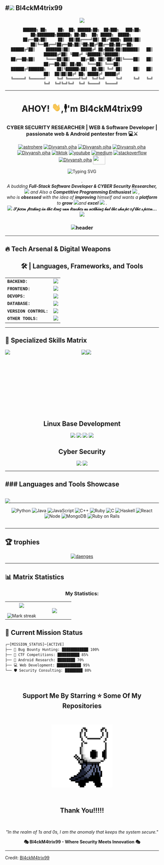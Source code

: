 #<img width="50px" src="https://raw.githubusercontent.com/ms314006/ms314006/basic/resource/gqsm.png" /> Bl4ckM4trix99 
---
<p align="center"><picture align="center"><img align="center" src = "https://github.com/7oSkaaa/7oSkaaa/blob/main/Images/about_me.gif?raw=true" width = 50px></picture></p>


<div align="center">

```
██████╗ ██╗     ██╗  ██╗ ██████╗██╗  ██╗███╗   ███╗██╗  ██╗████████╗██████╗ ██╗██╗  ██╗ █████╗  █████╗ 
██╔══██╗██║     ██║  ██║██╔════╝██║ ██╔╝████╗ ████║██║  ██║╚══██╔══╝██╔══██╗██║╚██╗██╔╝██╔══██╗██╔══██╗
██████╔╝██║     ███████║██║     █████╔╝ ██╔████╔██║███████║   ██║   ██████╔╝██║ ╚███╔╝ ╚██████║╚██████║
██╔══██╗██║     ╚════██║██║     ██╔═██╗ ██║╚██╔╝██║╚════██║   ██║   ██╔══██╗██║ ██╔██╗  ╚═══██║ ╚═══██║
██████╔╝███████╗     ██║╚██████╗██║  ██╗██║ ╚═╝ ██║     ██║   ██║   ██║  ██║██║██╔╝ ██╗ █████╔╝ █████╔╝
╚═════╝ ╚══════╝     ╚═╝ ╚═════╝╚═╝  ╚═╝╚═╝     ╚═╝     ╚═╝   ╚═╝   ╚═╝  ╚═╝╚═╝╚═╝  ╚═╝ ╚════╝  ╚════╝ 
```
</p>
<hr>
<h1 align="center">AHOY! <img src="https://raw.githubusercontent.com/ABSphreak/ABSphreak/master/gifs/Hi.gif"width="30px">,🕴️'m Bl4ckM4trix99</h1>
<h3 align="center">CYBER SECURITY RESEARCHER |  WEB & Software Developer  | passionate web & Android pentester from 💻⚔ </h3>
<p align="center">
<a href="www.linkedin.com/in/kavish-shenal-352571362" target="blank"><img align="center" src="https://cdn.jsdelivr.net/npm/simple-icons@3.0.1/icons/linkedin.svg" alt="astrohere" height="30" width="40" /></a>
<a href="https://twitter.com/the_astro99" target="blank"><img align="center" src="https://cdn.jsdelivr.net/npm/simple-icons@3.0.1/icons/twitter.svg" alt="Divyansh ojha" height="30" width="40" /></a>
<a href="https://www.instagram.com/the_astro_fire/" target="blank"><img align="center" src="https://cdn.jsdelivr.net/npm/simple-icons@3.0.1/icons/instagram.svg" alt="Divyansh ojha" height="30" width="40" /></a>
<a href="https://www.facebook.com/divyansh.ojha.4/" target="blank"><img align="center" src="https://cdn.jsdelivr.net/npm/simple-icons@3.0.1/icons/facebook.svg" alt="Divyansh ojha" height="30" width="40" /></a>
<a href="https://www.hackerrank.com/divyanshojha99" target="blank"><img align="center" src="https://cdn.jsdelivr.net/npm/simple-icons@3.0.1/icons/hackerrank.svg" alt="Divyansh ojha" height="30" width="40" /></a>
<a href="https://tiktok.com/@[your-username]" target="blank"><img align="center" src="https://cdn.jsdelivr.net/npm/simple-icons@3.0.1/icons/tiktok.svg" alt="tiktok" height="30" width="40" /></a>
<a href="https://youtube.com/@[your-username]" target="blank"><img align="center" src="https://cdn.jsdelivr.net/npm/simple-icons@3.0.1/icons/youtube.svg" alt="youtube" height="30" width="40" /></a>
<a href="https://medium.com/@[your-username]" target="blank"><img align="center" src="https://cdn.jsdelivr.net/npm/simple-icons@3.0.1/icons/medium.svg" alt="medium" height="30" width="40" /></a>
<a href="https://stackoverflow.com/users/[your-userid]" target="blank"><img align="center" src="https://cdn.jsdelivr.net/npm/simple-icons@3.0.1/icons/stackoverflow.svg" alt="stackoverflow" height="30" width="40" /></a>
<a href="https://leetcode.com/divyanshojha99/" target="blank"><img align="center" src="https://cdn.jsdelivr.net/npm/simple-icons@3.0.1/icons/leetcode.svg" alt="Divyansh ojha" height="30" width="40" /></a>
<a href = "mailto: divyanshojha2003@gmail.com"><img align="center" src="https://simpleicons.org/icons/gmail.svg" height="30" width="40" /></a>
</p>
</p>
<img src="https://readme-typing-svg.herokuapp.com?font=Orbitron&size=30&duration=3000&pause=1000&color=FF6B35&center=true&vCenter=true&width=600&lines=CTF+Player+%7C+Bug+Hunter;CS+Researcher+%7C+Android+Exploiter;Web+Developer+%7C+Security+Expert;Welcome+to+the+Matrix..." alt="Typing SVG" />

</div>

<p align="center">
  <em>
     </a>. <br>
    A budding <b>Full-Stack Software Developer & CYBER Security Researcher,</b> <img src="https://github.com/TheDudeThatCode/TheDudeThatCode/blob/master/Assets/Developer.gif" width="30px"> and Also a <b>Competitive Programming Enthusiast</b>&nbsp;<img src="https://github.com/TheDudeThatCode/TheDudeThatCode/blob/master/Assets/Designer.gif" width="36px">&nbsp,<br>who is <b>obsessed</b>
    with the idea of <b>improving</b> himself and wants a <b>platform</b> to 
    <b>grow</b> <img src="https://github.com/TheDudeThatCode/TheDudeThatCode/blob/master/Assets/Rocket.gif" width="18px">and 
    <b>excel</b> <img src="https://github.com/TheDudeThatCode/TheDudeThatCode/blob/master/Assets/Medal.gif" width="20px">&nbsp.
  </em> 
  <br>
  <img src="https://media.giphy.com/media/VgCDAzcKvsR6OM0uWg/giphy.gif" width="50" /> <b>𝒮𝓅𝑜𝑜𝓃 𝒻𝑒𝑒𝒹𝒾𝓃𝑔 𝒾𝓃 𝓉𝒽𝑒 𝓁𝑜𝓃𝑔 𝓇𝓊𝓃 𝓉𝑒𝒶𝒸𝒽𝑒𝓈 𝓊𝓈 𝓃𝑜𝓉𝒽𝒾𝓃𝑔 𝒷𝓊𝓉 𝓉𝒽𝑒 𝓈𝒽𝒶𝓅𝑒 𝑜𝒻 𝓉𝒽𝑒 𝓈𝓅𝑜𝑜𝓃...</b> <img src="https://media.giphy.com/media/7j2hfyeVcDtf2/giphy.gif" width="50" />
</p>




<h3 align="center">
  
  ![header](https://user-images.githubusercontent.com/59575502/127335491-fdba1874-e943-4d3c-ab8c-678ffe22f8b8.png)

---

## 🔥 Tech Arsenal & Digital Weapons

<div align="center">

<h2>🛠️ | Languages, Frameworks, and Tools </h2>
<table style="font-weight: 600;"> <!-- Increased overall table weight -->
    <tr>
        <td style="font-weight: 800; font-family: 'Courier New', monospace; padding-right: 10px; vertical-align: center; border: none;"><b>BACKEND:</b></td>
        <td><img height="40" src="https://skillicons.dev/icons?i=nodejs,express,python,anaconda,opencv,java,php,laravel,cs,net,spring,go"/></td>
    </tr>
    <tr>
        <td style="font-weight: 800; font-family: 'Courier New', monospace; padding-right: 10px; vertical-align: center;"><b>FRONTEND:</b></td>
        <td><img height="40" src="https://skillicons.dev/icons?i=react,nextjs,mui,bootstrap,html,css,js,ts,angular,vue,vuetify"/></td>
    </tr>
    <tr>
        <td style="font-weight: 800; font-family: 'Courier New', monospace; padding-right: 10px; vertical-align: center; border: none;"><b>DEVOPS:</b></td>
        <td><img height="40" src="https://skillicons.dev/icons?i=docker,jenkins,githubactions,gcp,aws,prometheus,terraform,azure,kubernetes"/></td>
    </tr>
    <tr>
        <td style="font-weight: 800; font-family: 'Courier New', monospace; padding-right: 10px; vertical-align: center; border: none;"><b>DATABASE:</b></td>
        <td><img height="40" src="https://skillicons.dev/icons?i=mysql,postgresql,firebase,graphql,mongodb,redis,elasticsearch"/></td>
    </tr>
    <tr>
        <td style="font-weight: 800; font-family: 'Courier New', monospace; padding-right: 10px; vertical-align: center; border: none;"><b>VERSION CONTROL:</b></td>
        <td><img height="40" src="https://skillicons.dev/icons?i=github,gitlab,bitbucket"/></td>
    </tr>
    <tr>
        <td style="font-weight: 800; font-family: 'Courier New', monospace; padding-right: 10px; vertical-align: center; border: none;"><b>OTHER TOOLS:</b></td>
        <td><img height="40" src="https://skillicons.dev/icons?i=rabbitmq,grafana"/></td>
    </tr>
</table>
</div>

---

## 🎯 Specialized Skills Matrix
<div style ="display:flex;" align="center">
  <img src="https://drive.google.com/uc?id=1z7qDiym-ygiSM3F4u1xDKgxSeH0-qAfM" style="width:250px"/>
  <img src="https://drive.google.com/uc?id=1qzjjmpa6oY9a3xq3mCqWoufaMO5LgDMs" style="height:200px"/>
  <img src="https://drive.google.com/uc?id=14xqv5Vq1iSHgQblRQwoVmMGU7XPq05u4" style="width:230px"/>
</div>

<div align="center"><h2> Linux Base Development</h2></div>
<div align="center">
  <img height="40" src="https://img.shields.io/badge/Git-000000.svg?style=for-the-badge&logo=git&logoColor=blue" />
  <img height="40" src="https://img.shields.io/badge/C++-000000.svg?style=for-the-badge&logo=c%2B%2B&logoColor=blue" />
  <img height="40" src="https://img.shields.io/badge/VScode-000000.svg?style=for-the-badge&logo=visualstudiocode&logoColor=blue" />
  <img height="40" src="https://img.shields.io/badge/GitHub-000000.svg?style=for-the-badge&logo=github&logoColor=blue" />
</div>


<div align="center"><h2> Cyber Security</h2></div>
<div align="center">
  <img height="40" src="https://img.shields.io/badge/Python-000000.svg?style=for-the-badge&logo=python&logoColor=blue" />
  <img height="40" src="https://img.shields.io/badge/Kali%20Linux-000000.svg?style=for-the-badge&logo=kalilinux&logoColor=blue" />
</div>

---


## ### Languages and Tools Showcase

<br>

<img align="left" src="https://orhun.dev/img/crow.png">

-----


 <div align="center">


<img align="center" src="https://cdn.jsdelivr.net/npm/simple-icons@3.0.1/icons/python.svg" alt="Python" height="30" width="40" />
<img align="center" src="https://cdn.jsdelivr.net/npm/simple-icons@3.0.1/icons/java.svg" alt="Java" height="30" width="40" />
<img align="center" src="https://cdn.jsdelivr.net/npm/simple-icons@3.0.1/icons/javascript.svg" alt="JavaScript" height="30" width="40" />
<img align="center" src="https://cdn.jsdelivr.net/npm/simple-icons@3.0.1/icons/cplusplus.svg" alt="C++" height="30" width="40" />
<img align="center" src="https://cdn.jsdelivr.net/npm/simple-icons@3.0.1/icons/ruby.svg" alt="Ruby" height="30" width="40" />
<img align="center" src="https://cdn.jsdelivr.net/npm/simple-icons@3.0.1/icons/c.svg" alt="C" height="30" width="40" />
     <img align="center" src="https://cdn.jsdelivr.net/npm/simple-icons@3.0.1/icons/haskell.svg" alt="Haskell" height="30" width="40" />
<img align="center" src="https://cdn.jsdelivr.net/npm/simple-icons@3.0.1/icons/react.svg" alt="React" height="30" width="40" />
<img align="center" src="https://cdn.jsdelivr.net/npm/simple-icons@3.0.1/icons/node-dot-js.svg" alt="Node" height="30" width="40" />
<img align="center" src="https://cdn.jsdelivr.net/npm/simple-icons@3.0.1/icons/mongodb.svg" alt="MongoDB" height="30" width="40" />
<img align="center" src="https://cdn.jsdelivr.net/npm/simple-icons@3.0.1/icons/rubyonrails.svg" alt="Ruby on Rails" height="30" width="40" />


</div></br>


---

## 🏆 trophies

<div align="center">





<p align="center"> <a href="https://github.com/ryo-ma/github-profile-trophy"><img src="https://github-profile-trophy.vercel.app/?username=Bl4ckM4trix99&amp;theme=dracula" alt="daenges" /></a> </p>


---

</div>



## 📊 Matrix Statistics

<h3 align="center">My Statistics:</h3>
<p align="center">
<table align="center">
<tr border="none">
<td width="50%" align="center">
  
  <img  align="center"  src="https://github-readme-stats.vercel.app/api?username=Bl4ckM4trix99&theme=dark&show_icons=true&count_private=true" />
  <br></br>
  <img  title="🔥 Get streak stats for your profile at git.io/streak-stats" alt="Mark streak" src="https://github-readme-streak-stats.herokuapp.com/?user=Bl4ckM4trix99&theme=dark&hide_border=false" /> 
</td>
<td width="50%" align="center">

  <img  align="center"  src="https://github-readme-stats.anuraghazra1.vercel.app/api/top-langs/?username=Bl4ckM4trix99&theme=dark&hide_border=false&no-bg=true&no-frame=true&langs_count=10"/>
  
  </td>
</tr>
</table>



## 🔮 Current Mission Status

```bash
┌─[MISSION_STATUS]─[ACTIVE]
├── 🎯 Bug Bounty Hunting: ████████████ 100%
├── 🚩 CTF Competitions: ██████████ 85%
├── 📱 Android Research: ████████ 70%
├── 💻 Web Development: ███████████ 95%
└── 🛡️ Security Consulting: ████████ 80%
```



<div align="center">



<br>

<h2 align='center'>Support Me By Starring ⭐ Some Of My Repositories</h2>
<br>

<p align='center'>
<p align="center">
  <img src="https://raw.githubusercontent.com/TanZng/TanZng/master/assets/hollor_knight3.gif" width="200"/>
 
</p></p>
<br>

<h2 align='center'>Thank You!!!!!</h2>
<br>


*"In the realm of 1s and 0s, I am the anomaly that keeps the system secure."*

**🎭 Bl4ckM4trix99 - Where Security Meets Innovation 🎭**

</div>


------
Credit: [Bl4ckM4trix99](https://github.com/Bl4ckM4trix99)

